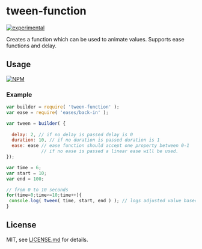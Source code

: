 # tween-function

[![experimental](http://badges.github.io/stability-badges/dist/experimental.svg)](http://github.com/badges/stability-badges)

Creates a function which can be used to animate values. Supports ease functions and delay.

## Usage

[![NPM](https://nodei.co/npm/tween-function.png)](https://www.npmjs.com/package/tween-function)

### Example
```javascript
var builder = require( 'tween-function' );
var ease = require( 'eases/back-in' );

var tween = builder( {
  
  delay: 2, // if no delay is passed delay is 0
  duration: 10, // if no duration is passed duration is 1
  ease: ease // ease function should accept one property between 0-1
             // if no ease is passed a linear ease will be used.
});

var time = 6;
var start = 10;
var end = 100;

// from 0 to 10 seconds
for(time=0;time<=10;time++){
 console.log( tween( time, start, end ) ); // logs adjusted value based on time with ease applied
}
```

## License

MIT, see [LICENSE.md](http://github.com/mikkoh/tween-function/blob/master/LICENSE.md) for details.
